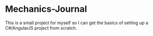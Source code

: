 # Mechanics-Journal
This is a small project for myself so I can get the basics of setting up a C#/AngularJS project from scratch.
